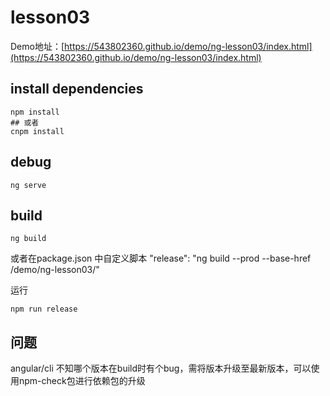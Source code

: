 # lesson03

Demo地址：[https://543802360.github.io/demo/ng-lesson03/index.html](https://543802360.github.io/demo/ng-lesson03/index.html)

## install dependencies

```
npm install
## 或者
cnpm install
```

## debug

```
ng serve
```

## build

```
ng build

```
或者在package.json 中自定义脚本 "release": "ng build --prod --base-href /demo/ng-lesson03/"  

运行

```
npm run release
```

## 问题
angular/cli 不知哪个版本在build时有个bug，需将版本升级至最新版本，可以使用npm-check包进行依赖包的升级
